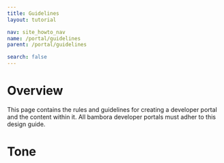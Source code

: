```yaml
---
title: Guidelines
layout: tutorial

nav: site_howto_nav
name: /portal/guidelines
parent: /portal/guidelines

search: false
---
```

# Overview

This page contains the rules and guidelines for creating a developer portal and the content within it. All bambora developer portals must adher to this design guide.

# Tone

